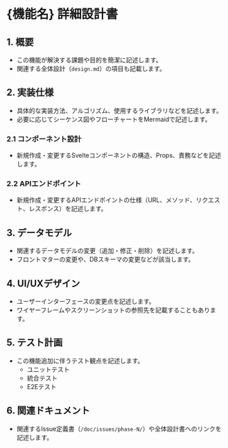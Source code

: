 # {機能名} 詳細設計書

## 1. 概要

- この機能が解決する課題や目的を簡潔に記述します。
- 関連する全体設計（`design.md`）の項目も記載します。

## 2. 実装仕様

- 具体的な実装方法、アルゴリズム、使用するライブラリなどを記述します。
- 必要に応じてシーケンス図やフローチャートをMermaidで記述します。

### 2.1 コンポーネント設計

- 新規作成・変更するSvelteコンポーネントの構造、Props、責務などを記述します。

### 2.2 APIエンドポイント

- 新規作成・変更するAPIエンドポイントの仕様（URL、メソッド、リクエスト、レスポンス）を記述します。

## 3. データモデル

- 関連するデータモデルの変更（追加・修正・削除）を記述します。
- フロントマターの変更や、DBスキーマの変更などが該当します。

## 4. UI/UXデザイン

- ユーザーインターフェースの変更点を記述します。
- ワイヤーフレームやスクリーンショットの参照先を記載することもあります。

## 5. テスト計画

- この機能追加に伴うテスト観点を記述します。
    - ユニットテスト
    - 統合テスト
    - E2Eテスト

## 6. 関連ドキュメント

- 関連するIssue定義書（`/doc/issues/phase-N/`）や全体設計書へのリンクを記述します。
